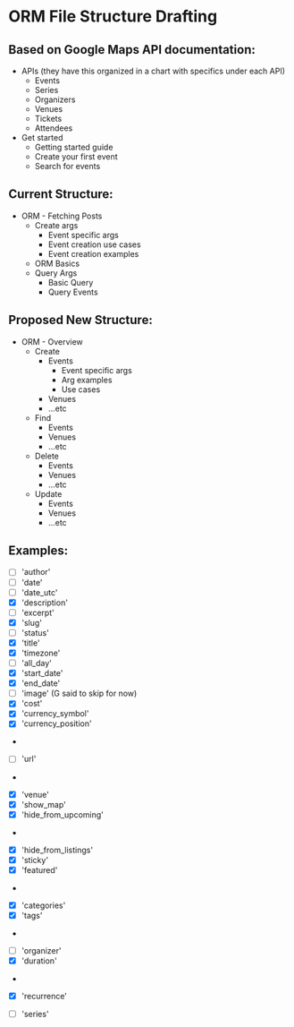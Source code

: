 # ORM File Structure Drafting

## Based on Google Maps API documentation:

- APIs (they have this organized in a chart with specifics under each API)
  - Events
  - Series
  - Organizers
  - Venues
  - Tickets
  - Attendees
- Get started
  - Getting started guide
  - Create your first event
  - Search for events 

## Current Structure:
- ORM - Fetching Posts
  - Create args
    - Event specific args
    - Event creation use cases 
    - Event creation examples
  - ORM Basics
  - Query Args
    - Basic Query
    - Query Events 

## Proposed New Structure:
- ORM - Overview
  - Create
    - Events
      - Event specific args
      - Arg examples
      - Use cases
    - Venues
    - ...etc
  - Find
    - Events
    - Venues
    - ...etc
  - Delete
    - Events
    - Venues
    - ...etc
  - Update
    - Events
    - Venues
    - ...etc

## Examples:
- [ ] 'author'
- [ ] 'date'
- [ ] 'date_utc'
- [X] 'description'
- [ ] 'excerpt'
- [X] 'slug'
- [ ] 'status'
- [X] 'title'
- [X] 'timezone'
- [ ] 'all_day'
- [X] 'start_date'
- [X] 'end_date'
- [ ] 'image' (G said to skip for now)
- [X] 'cost'
- [X] 'currency_symbol'
- [X] 'currency_position'
- 
- [ ] 'url'
- 
- [X] 'venue'
- [X] 'show_map'
- [X] 'hide_from_upcoming'
- 
- [X] 'hide_from_listings'
- [X] 'sticky'
- [X] 'featured'
- 
- [X] 'categories'
- [X] 'tags'
- 

- [ ] 'organizer'
- [X] 'duration'
- 
- [X] 'recurrence'
- [ ] 'series'





